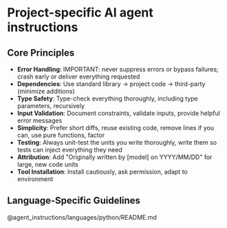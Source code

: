 # Project-specific AI agent instructions

## Core Principles

- **Error Handling**: IMPORTANT: never suppress errors or bypass failures; crash early or deliver everything requested
- **Dependencies**: Use standard library → project code → third-party (minimize additions)
- **Type Safety**: Type-check everything thoroughly, including type parameters, recursively
- **Input Validation**: Document constraints, validate inputs, provide helpful error messages
- **Simplicity**: Prefer short diffs, reuse existing code, remove lines if you can, use pure functions, factor
- **Testing**: Always unit-test the units you write thoroughly, write them so tests can inject everything they need
- **Attribution**: Add "Originally written by [model] on YYYY/MM/DD" for large, new code units
- **Tool Installation**: Install cautiously, ask permission, adapt to environment

## Language-Specific Guidelines

@agent_instructions/languages/python/README.md
